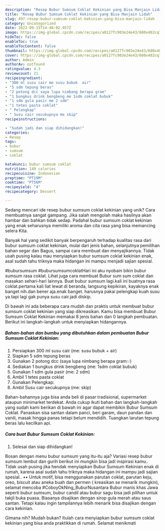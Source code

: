 ```yaml
---
description: "Resep Bubur Sumsum Coklat Kekinian yang Bisa Manjain Lidah"
title: "Resep Bubur Sumsum Coklat Kekinian yang Bisa Manjain Lidah"
slug: 497-resep-bubur-sumsum-coklat-kekinian-yang-bisa-manjain-lidah
category: Uncategorized
date: 2022-09-15T14:48:02.957Z
image: https://img-global.cpcdn.com/recipes/a0127fc903e24e43/680x482cq70/bubur-sumsum-coklat-kekinian-foto-resep-utama.jpg
hideToc: false
enableToc: true
enableTocContent: false
thumbnail: https://img-global.cpcdn.com/recipes/a0127fc903e24e43/680x482cq70/bubur-sumsum-coklat-kekinian-foto-resep-utama.jpg
cover: https://img-global.cpcdn.com/recipes/a0127fc903e24e43/680x482cq70/bubur-sumsum-coklat-kekinian-foto-resep-utama.jpg
author: Admin
authorAv: notfound
ratingvalue: 4.3
reviewcount: 21
recipeingredient:
- "300 ml susu cair me susu bubuk  air"
- "5 sdm tepung beras"
- "2 potong dcc saya lupa nimbang berapa gram"
- "1 bungkus drink bengbeng me 1sdm coklat bubuk"
- "1 sdm gula pasir me 2 sdm"
- "1 tetes pasta coklat"
- " Pelengkap"
- " Susu cair secukupnya me skip"
recipeinstructions:

- "Sudah jadi dan siap dihidangkan!"
categories:
- Resep
tags:
- bubur
- sumsum
- coklat

katakunci: bubur sumsum coklat 
nutrition: 149 calories
recipecuisine: Indonesian
preptime: "PT19M"
cooktime: "PT56M"
recipeyield: "4"
recipecategory: Dessert

---
```





Sedang mencari ide resep bubur sumsum coklat kekinian yang unik? Cara membuatnya sangat gampang. Jika salah mengolah maka hasilnya akan hambar dan bahkan tidak sedap. Padahal bubur sumsum coklat kekinian yang enak seharusnya memiliki aroma dan cita rasa yang bisa memancing selera Kita.





Banyak hal yang sedikit banyak berpengaruh terhadap kualitas rasa dari bubur sumsum coklat kekinian, mulai dari jenis bahan, selanjutnya pemilihan bahan segar dan Bagus, sampai cara membuat dan menyajikannya. Tidak usah pusing kalau mau menyiapkan bubur sumsum coklat kekinian enak,      asal sudah tahu triknya maka hidangan ini mampu menjadi sajian spesial.














#bubursumsum #bubursumsumcoklatHari ini aku nyobain bikin bubur sumsum rasa coklat. Lihat juga cara membuat Bubur sum sum coklat dan masakan sehari-hari lainnya. Buat bubur sumsum lagi.kali ini buatnya rasa coklat.pertama kali liat lewat di beranda, langsung kepikiran, kayaknya enak banget nih.dan bener aja.enak banget. harusnya pakai pelengkap kuah susu ya.tapi lagi gak punya susu cair.jadi diskip.






Di bawah ini ada beberapa cara mudah dan praktis untuk membuat bubur sumsum coklat kekinian yang siap dikreasikan. Kamu bisa membuat Bubur Sumsum Coklat Kekinian memakai 8 jenis bahan dan 0 langkah pembuatan. Berikut ini langkah-langkah untuk menyiapkan hidangannya.

<!--inarticleads1-->

##### Bahan-bahan dan bumbu yang dibutuhkan dalam pembuatan Bubur Sumsum Coklat Kekinian:

1. Persiapkan 300 ml susu cair (me: susu bubuk + air)
1. Siapkan 5 sdm tepung beras
1. Gunakan 2 potong dcc (saya lupa nimbang berapa gram💧💧)
1. Sediakan 1 bungkus drink bengbeng (me: 1sdm coklat bubuk)
1. Gunakan 1 sdm gula pasir (me: 2 sdm)
1. Ambil 1 tetes pasta coklat
1. Gunakan  Pelengkap:
1. Ambil  Susu cair secukupnya (me: skip)


Bahan-bahannya juga bisa anda beli di pasar tradisional, supermarket ataupun minimarket terdekat. Anda cukup ikuti bahan dan langkah-langkah yang sudah kami berikan di bawah ini agar dapat membikin Bubur Sumsum Coklat. Panaskan sisa santan dalam panci, beri garam, daun pandan dan vanili, masak hingga panas tetapi belum mendidih. Tuangkan larutan tepung beras lalu kecilkan api. 

<!--inarticleads2-->

##### Cara buat Bubur Sumsum Coklat Kekinian:


1. Selesai dan siap dihidangkan!

Bosan dengan menu bubur sumsum yang itu-itu aja? Variasi resep bubur sumsum lembut dan gurih berikut ini mungkin bisa jadi inspirasi kamu.. Tidak usah pusing jika hendak menyiapkan Bubur Sumsum Kekinian enak di rumah, karena asal sudah tahu triknya maka hidangan ini mampu jadi sajian spesial.. •• Untuk motif, bisa menggunakan parutan coklat, parutan keju, oreo, biscuit atau aneka buah dan permen ( kreasikan se menarik mungkin), selamat mencoba #CoboyOkNing_BuburNusantara Bubur manis khas Jawa seperti bubur sumsum, bubur candil atau bubur sagu bisa jadi pilihan untuk takjil buka puasa. Biasanya disajikan dengan sirop gula merah atau saus santan. Tetapi kalau ingin tampilannya lebih menarik bisa disajikan dengan cara kekinian. 

Gimana nih? Mudah bukan? Itulah cara menyiapkan bubur sumsum coklat kekinian yang bisa anda praktikkan di rumah. Selamat menikmati
